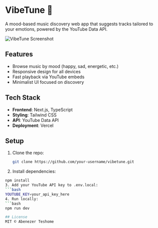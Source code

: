 # VibeTune 🎵

A mood-based music discovery web app that suggests tracks tailored to your emotions, powered by the YouTube Data API.

![VibeTune Screenshot]()

## Features

- Browse music by mood (happy, sad, energetic, etc.)
- Responsive design for all devices
- Fast playback via YouTube embeds
- Minimalist UI focused on discovery

## Tech Stack

- **Frontend**: Next.js, TypeScript  
- **Styling**: Tailwind CSS
- **API**: YouTube Data API  
- **Deployment**: Vercel  

## Setup

1. Clone the repo:
   ```bash
   git clone https://github.com/your-username/vibetune.git
2. Install dependencies:
  ```bash
  npm install
3. Add your YouTube API key to .env.local:
  ```bash
  YOUTUBE_KEY=your_api_key_here
4. Run locally:
  ```bash
  npm run dev

## License
MIT © Abenezer Teshome

